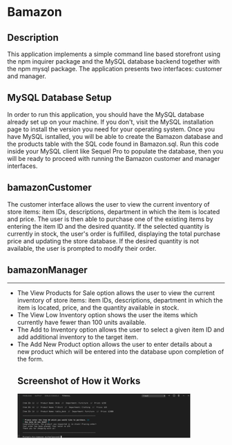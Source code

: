 <h1>Bamazon</h1>

<h2>Description</h2>
<p>This application implements a simple command line based storefront using the npm inquirer package and the MySQL database backend together with the npm mysql package. The application presents two interfaces: customer and manager.</p>

<h2>MySQL Database Setup</h2>
<p>In order to run this application, you should have the MySQL database already set up on your machine. If you don't, visit the MySQL installation page to install the version you need for your operating system. Once you have MySQL isntalled, you will be able to create the Bamazon database and the products table with the SQL code found in Bamazon.sql. Run this code inside your MySQL client like Sequel Pro to populate the database, then you will be ready to proceed with running the Bamazon customer and manager interfaces.<p>

<h2>bamazonCustomer</h2>
<p>
The customer interface allows the user to view the current inventory of store items: item IDs, descriptions, department in which the item is located and price. The user is then able to purchase one of the existing items by entering the item ID and the desired quantity. If the selected quantity is currently in stock, the user's order is fulfilled, displaying the total purchase price and updating the store database. If the desired quantity is not available, the user is prompted to modify their order.
</p>

<h2>bamazonManager</h2>
<hr>
<ul><li>The View Products for Sale option allows the user to view the current inventory of store items: item IDs, descriptions, department in which the item is located, price, and the quantity available in stock.</li>

<li>The View Low Inventory option shows the user the items which currently have fewer than 100 units available.</li>

<li>The Add to Inventory option allows the user to select a given item ID and add additional inventory to the target item.</li>

<li>The Add New Product option allows the user to enter details about a new product which will be entered into the database upon completion of the form.</li>

<h2>Screenshot of How it Works</h2>
<div>
    <img src="screenshots/bamazon.png" width="400px"> 
</div>